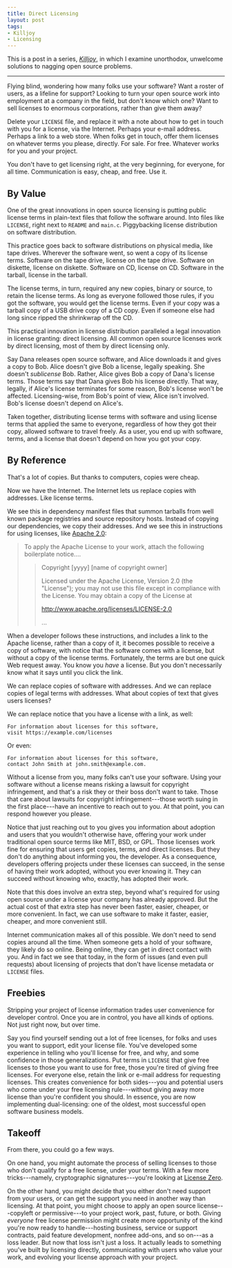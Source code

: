 ```yaml
---
title: Direct Licensing
layout: post
tags:
- Killjoy
- Licensing
---
```


This is a post in a series, [_Killjoy_](/series/Killjoy.html), in which I examine unorthodox, unwelcome solutions to nagging open source problems.

---

Flying blind, wondering how many folks use your software?  Want a roster of users, as a lifeline for support?  Looking to turn your open source work into employment at a company in the field, but don't know which one?  Want to sell licenses to enormous corporations, rather than give them away?

Delete your `LICENSE` file, and replace it with a note about how to get in touch with you for a license, via the Internet.  Perhaps your e-mail address.  Perhaps a link to a web store.  When folks get in touch, offer them licenses on whatever terms you please, directly.  For sale.  For free.  Whatever works for you and your project.

You don't have to get licensing right, at the very beginning, for everyone, for all time.  Communication is easy, cheap, and free.  Use it.

## By Value

One of the great innovations in open source licensing is putting public license terms in plain-text files that follow the software around.  Into files like `LICENSE`, right next to `README` and `main.c`.  Piggybacking license distribution on software distribution.

This practice goes back to software distributions on physical media, like tape drives.  Wherever the software went, so went a copy of its license terms.  Software on the tape drive, license on the tape drive.  Software on diskette, license on diskette.  Software on CD, license on CD.  Software in the tarball, license in the tarball.

The license terms, in turn, required any new copies, binary or source, to retain the license terms.  As long as everyone followed those rules, if you got the software, you would get the license terms.  Even if your copy was a tarball copy of a USB drive copy of a CD copy.  Even if someone else had long since ripped the shrinkwrap off the CD.

This practical innovation in license distribution paralleled a legal innovation in license granting: direct licensing.  All common open source licenses work by direct licensing, most of them by direct licensing only.

Say Dana releases open source software, and Alice downloads it and gives a copy to Bob.  Alice doesn't give Bob a license, legally speaking.  She doesn't _sublicense_ Bob.  Rather, Alice gives Bob a copy of Dana's license terms.  Those terms say that Dana gives Bob his license directly.  That way, legally, if Alice's license terminates for some reason, Bob's license won't be affected.  Licensing-wise, from Bob's point of view, Alice isn't involved.  Bob's license doesn't depend on Alice's.

Taken together, distributing license terms with software and using license terms that applied the same to everyone, regardless of how they got their copy, allowed software to travel freely.  As a user, you end up with software, terms, and a license that doesn't depend on how you got your copy.

## By Reference

That's a lot of copies.  But thanks to computers, copies were cheap.

Now we have the Internet.  The Internet lets us replace copies with addresses.  Like license terms.

We see this in dependency manifest files that summon tarballs from well known package registries and source repository hosts.  Instead of copying our dependencies, we copy their addresses.  And we see this in instructions for using licenses, like [Apache 2.0](https://www.apache.org/licenses/LICENSE-2.0#apply):

> To apply the Apache License to your work, attach the following boilerplate notice....
>
> > Copyright \[yyyy\] \[name of copyright owner\]
> >
> > Licensed under the Apache License, Version 2.0 (the "License");
> > you may not use this file except in compliance with the License.
> > You may obtain a copy of the License at
> >
> > <http://www.apache.org/licenses/LICENSE-2.0>
> >
> > ...

When a developer follows these instructions, and includes a link to the Apache license, rather than a copy of it, it becomes possible to receive a copy of software, with notice that the software comes with a license, but without a copy of the license terms.  Fortunately, the terms are but one quick Web request away.  You know you _have_ a license.  But you don't necessarily know what it says until you click the link.

We can replace copies of software with addresses.  And we can replace copies of legal terms with addresses.  What about copies of text that gives users licenses?

We can replace notice that you have a license with a link, as well:

```
For information about licenses for this software,
visit https://example.com/licenses
```

Or even:

```
For information about licenses for this software,
contact John Smith at john.smith@example.com.
```

Without a license from you, many folks can't use your software. Using your software without a license means risking a lawsuit for copyright infringement, and that's a risk they or their boss don't want to take. Those that care about lawsuits for copyright infringement---those worth suing in the first place---have an incentive to reach out to you.  At that point, you can respond however you please.

Notice that just reaching out to you gives you information about adoption and users that you wouldn't otherwise have, offering your work under traditional open source terms like MIT, BSD, or GPL. Those licenses work fine for ensuring that users get copies, terms, and direct licenses. But they don't do anything about informing you, the developer. As a consequence, developers offering projects under these licenses can succeed, in the sense of having their work adopted, without you ever knowing it. They can succeed without knowing who, exactly, has adopted their work.

Note that this does involve an extra step, beyond what's required for using open source under a license your company has already approved.  But the actual cost of that extra step has never been faster, easier, cheaper, or more convenient.  In fact, we can use software to make it faster, easier, cheaper, and more convenient still.

Internet communication makes all of this possible.  We don't need to send copies around all the time.  When someone gets a hold of your software, they likely do so online.  Being online, they can get in direct contact with you.  And in fact we see that today, in the form of issues (and even pull requests) about licensing of projects that don't have license metadata or `LICENSE` files.

## Freebies

Stripping your project of license information trades user convenience for developer control.  Once you are in control, you have all kinds of options.  Not just right now, but over time.

Say you find yourself sending out a lot of free licenses, for folks and uses you want to support, edit your license file.  You've developed some experience in telling who you'll license for free, and why, and some confidence in those generalizations.  Put terms in `LICENSE` that give free licenses to those you want to use for free, those you're tired of giving free licenses.  For everyone else, retain the link or e-mail address for requesting licenses.  This creates convenience for both sides---you and potential users who come under your free licensing rule---without giving away more license than you're confident you should.  In essence, you are now implementing dual-licensing: one of the oldest, most successful open software business models.

## Takeoff

From there, you could go a few ways.

On one hand, you might automate the process of selling licenses to those who don't qualify for a free license, under your terms.  With a few more tricks---namely, cryptographic signatures---you're looking at [License Zero](https://licensezero.com).

On the other hand, you might decide that you either don't need support from your users, or can get the support you need in another way than licensing.  At that point, you might choose to apply an open source license---copyleft or permissive---to your project work, past, future, or both.  Giving _everyone_ free license permission might create more opportunity of the kind you're now ready to handle---hosting business, service or support contracts, paid feature development, nonfree add-ons, and so on---as a loss leader.  But now that loss isn't just a loss.  It actually leads to something you've built by licensing directly, communicating with users who value your work, and evolving your license approach with your project.
